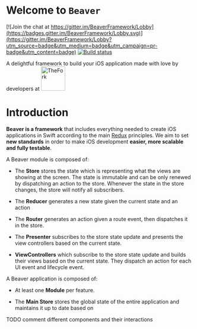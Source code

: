 # Welcome to `Beaver` 

[![Join the chat at https://gitter.im/BeaverFramework/Lobby](https://badges.gitter.im/BeaverFramework/Lobby.svg)](https://gitter.im/BeaverFramework/Lobby?utm_source=badge&utm_medium=badge&utm_campaign=pr-badge&utm_content=badge) [![Build status](https://travis-ci.org/trupin/Beaver.svg?branch=master)](https://travis-ci.org/trupin/Beaver)

<p>A delightful framework to build your iOS application made with love by developers at 
<a href="http://recrutement.lafourchette.com"> 
<img src="https://github.com/trupin/Beaver/blob/master/wiki/TheForkLogo.png?raw=true" alt="TheFork" title="TheFork" height=65 style="margin-bottom: -20px;">
</a>
</p>

# Introduction

**Beaver is a framework** that includes everything needed to create iOS applications in Swift according to the main [Redux](https://github.com/reactjs/redux) principles.
We aim to set **new standards** in order to make iOS development **easier, more scalable and fully testable**.

A Beaver module is composed of:

- The **Store** stores the state which is representing what the views are showing at the screen. The state is immutable and can
  be only renewed by dispatching an action to the store. Whenever the state in the store changes, the store will notify all subscribers.
  
- The **Reducer** generates a new state given the current state and an action

- The **Router** generates an action given a route event, then dispatches it in the store.

- The **Presenter** subscribes to the store state update and presents the view controllers based on the current state.

- **ViewControllers** which subscribe to the store state update and builds their views based on the current state. They dispatch
  an action for each UI event and lifecycle event.
  
A Beaver application is composed of:

- At least one **Module** per feature.

- The **Main Store** stores the global state of the entire application and maintains it up to date based on 

TODO comment different components and their interactions
